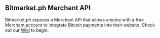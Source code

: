 ## Bitmarket.ph Merchant API 

Bitmarket.ph exposes a Merchant API that allows anyone with a free [Merchant account](https://merchants.bitmarket.ph/) to integrate Bitcoin payments into their website. Check out our [Wiki](../../wiki) to begin.
